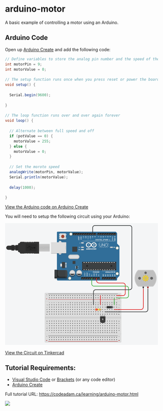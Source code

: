 # arduino-motor

A basic example of controlling a motor using an Arduino.

## Arduino Code

Open up [Arduino Create](https://create.arduino.cc/editor/) and add the following code:

```csharp
// Define variables to store the analog pin number and the speed of the motor
int motorPin = 9;
int motorValue = 0;

// The setup function runs once when you press reset or power the board
void setup() {
  
  Serial.begin(9600);
 
}

// The loop function runs over and over again forever
void loop() {
  
  // Alternate between full speed and off
  if (potValue == 0) {
    motorValue = 255;
  } else {
    motorValue = 0;
  }
  
  // Set the moroto speed
  analogWrite(motorPin, motorValue);  
  Serial.println(motorValue);
 
  delay(1000);
 
}
```

[View the Arduino code on Arduino Create](https://create.arduino.cc/editor/professoradam/703dc0ed-a25d-4c01-a3c9-433ba5afcabc/preview)

You will need to setup the following circuit using your Arduino:

![Tinkercad Circuit](https://raw.githubusercontent.com/codeadamca/arduino-motor/main/tinkercad-motor.png)

[View the Circuit on Tinkercad](https://www.tinkercad.com/things/h2MepgtwoSD)


## Tutorial Requirements:

* [Visual Studio Code](https://code.visualstudio.com/) or [Brackets](http://brackets.io/) (or any code editor)
* [Arduino Create](https://create.arduino.cc/editor) 

Full tutorial URL: https://codeadam.ca/learning/arduino-motor.html

<a href="https://codeadam.ca">
<img src="https://codeadam.ca/images/code-block.png" width="100">
</a>
